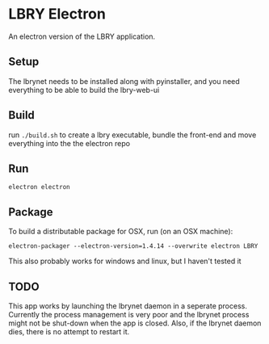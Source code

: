# LBRY Electron

An electron version of the LBRY application.

## Setup

The lbrynet needs to be installed along with pyinstaller, and you
need everything to be able to build the lbry-web-ui

## Build

run `./build.sh` to create a lbry executable, bundle the front-end and move
everything into the the electron repo

## Run

`electron electron`

## Package

To build a distributable package for OSX, run (on an OSX machine):

`electron-packager --electron-version=1.4.14 --overwrite electron LBRY`

This also probably works for windows and linux, but I haven't tested it

## TODO

This app works by launching the lbrynet daemon in a seperate process.  Currently the
process management is very poor and the lbrynet process might not be shut-down when the app
is closed. Also, if the lbrynet daemon dies, there is no attempt to restart it.



